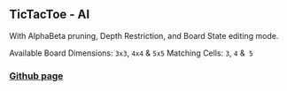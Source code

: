 ## TicTacToe - AI
With AlphaBeta pruning, Depth Restriction, and Board State editing mode.

Available Board Dimensions: `3x3`, `4x4` & `5x5`
Matching Cells: `3`, `4` &` 5`


### [Github page](https://nonkloq.github.io/tictactoe-ai/)
